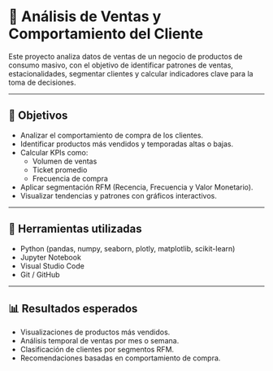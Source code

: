 # 🛒 Análisis de Ventas y Comportamiento del Cliente

Este proyecto analiza datos de ventas de un negocio de productos de consumo masivo, con el objetivo de identificar patrones de ventas, estacionalidades, segmentar clientes y calcular indicadores clave para la toma de decisiones.

---

## 🎯 Objetivos

- Analizar el comportamiento de compra de los clientes.
- Identificar productos más vendidos y temporadas altas o bajas.
- Calcular KPIs como:
  - Volumen de ventas
  - Ticket promedio
  - Frecuencia de compra
- Aplicar segmentación RFM (Recencia, Frecuencia y Valor Monetario).
- Visualizar tendencias y patrones con gráficos interactivos.

---

## 🧰 Herramientas utilizadas

- Python (pandas, numpy, seaborn, plotly, matplotlib, scikit-learn)
- Jupyter Notebook
- Visual Studio Code
- Git / GitHub

---

## 📊 Resultados esperados

- Visualizaciones de productos más vendidos.
- Análisis temporal de ventas por mes o semana.
- Clasificación de clientes por segmentos RFM.
- Recomendaciones basadas en comportamiento de compra.

